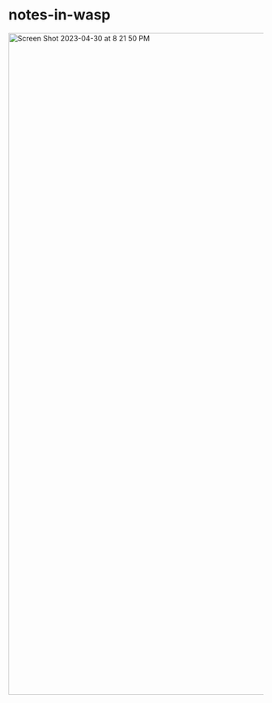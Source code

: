 # notes-in-wasp

<img width="1309" alt="Screen Shot 2023-04-30 at 8 21 50 PM" src="https://user-images.githubusercontent.com/50160672/235465553-7611ba49-b065-475b-9e13-4c619538ff6c.png">
